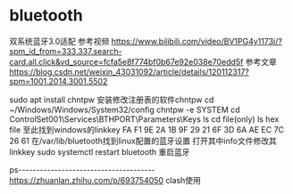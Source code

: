 # bluetooth
双系统蓝牙3.0适配
参考视频 https://www.bilibili.com/video/BV1PG4y1173i/?spm_id_from=333.337.search-card.all.click&vd_source=fcfa5e8f774bf0b67e92e038e70edd5f
参考文章 https://blog.csdn.net/weixin_43031092/article/details/120112317?spm=1001.2014.3001.5502

sudo apt install chntpw 安装修改注册表的软件chntpw
cd ~/Windows/Windows/System32/config
chntpw -e SYSTEM
cd ControlSet001\Services\BTHPORT\Parameters\Keys
ls cd file(only)
ls hex file
至此找到windows的linkkey
FA F1 9E 2A 1B 9F 29 21 6F 3D 6A AE EC 7C 26 61
在/var/lib/bluetooth找到linux配置的蓝牙设置 打开其中info文件修改其linkkey 
sudo systemctl restart bluetooth 重启蓝牙

ps--------------------------------------
https://zhuanlan.zhihu.com/p/693754050 clash使用

